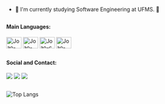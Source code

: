 - 🌱 I'm currently studying Software Engineering at UFMS. 🔭

##

<div>
  <h4>
    Main Languages:
  </h4>
  
  <img align="center" alt="Joao-java" height="30" width="40" src="https://cdn.jsdelivr.net/gh/devicons/devicon/icons/java/java-original.svg">
  <img align="center" alt="Joao-python" height="30" width="40" src="https://cdn.jsdelivr.net/gh/devicons/devicon/icons/python/python-original.svg">
  <img align="center" alt="Joao-c" height="30" width="40" src="https://cdn.jsdelivr.net/gh/devicons/devicon/icons/c/c-original.svg">
  <img align="center" alt="Joao-cpp" height="30" width="40" src="https://cdn.jsdelivr.net/gh/devicons/devicon/icons/cplusplus/cplusplus-original.svg">
</div>
          
##

<div>
  <h4>
    Social and Contact:
  </h4>
  
  <a href="https://www.linkedin.com/in/jo%C3%A3o-pedro-rodrigues-b6a663276/" target="_blank"><img src="https://img.shields.io/badge/LinkedIn-0077B5?style=for-the-badge&logo=linkedin&logoColor=white" target="_blank"></a>
   <a href="https://wa.me/5567992640512" target="_blank](https://wa.me/)"><img src="https://img.shields.io/badge/WhatsApp-25D366?style=for-the-badge&logo=whatsapp&logoColor=white" target="_blank"></a>
   <a href="https://mail.google.com/mail/u/0/#inbox" target="_blank](https://wa.me/)"><img src="https://img.shields.io/badge/Gmail-D14836?style=for-the-badge&logo=gmail&logoColor=white" target="_blank"></a>
</div>

##

![Top Langs](https://github-readme-stats.vercel.app/api/top-langs/?username=JoaoP3dr00&layout=compact&langs_count=8&hide=powershell,batchfile,javascript&theme=radical)

##
<!--
![Snake animation](https://github.com/JoaoP3dr00/JoaoP3dr00/blob/output/github-contribution-grid-main.svg)
-->
